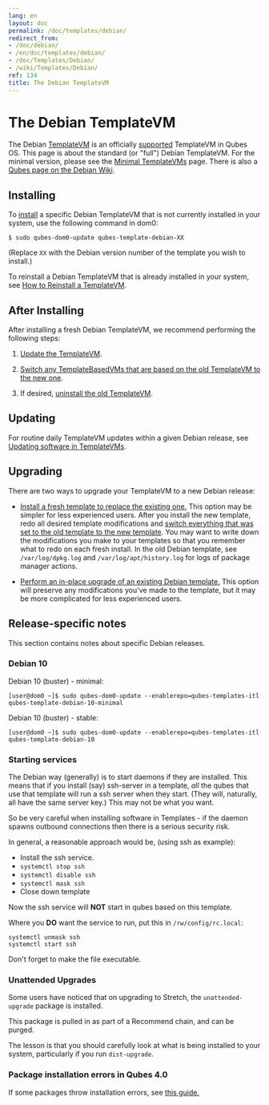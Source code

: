 ```yaml
---
lang: en
layout: doc
permalink: /doc/templates/debian/
redirect_from:
- /doc/debian/
- /en/doc/templates/debian/
- /doc/Templates/Debian/
- /wiki/Templates/Debian/
ref: 134
title: The Debian TemplateVM
---
```


# The Debian TemplateVM

The Debian [TemplateVM] is an officially [supported] TemplateVM in Qubes OS.
This page is about the standard (or "full") Debian TemplateVM.
For the minimal version, please see the [Minimal TemplateVMs] page.
There is also a [Qubes page on the Debian Wiki].


## Installing

To [install] a specific Debian TemplateVM that is not currently installed in your system, use the following command in dom0:

    $ sudo qubes-dom0-update qubes-template-debian-XX

   (Replace `XX` with the Debian version number of the template you wish to install.)

To reinstall a Debian TemplateVM that is already installed in your system, see [How to Reinstall a TemplateVM].


## After Installing

After installing a fresh Debian TemplateVM, we recommend performing the following steps:

1. [Update the TemplateVM].

2. [Switch any TemplateBasedVMs that are based on the old TemplateVM to the new one][switch].

3. If desired, [uninstall the old TemplateVM].


## Updating

For routine daily TemplateVM updates within a given Debian release, see [Updating software in TemplateVMs].


## Upgrading

There are two ways to upgrade your TemplateVM to a new Debian release:

 - [Install a fresh template to replace the existing one.](#installing) This option may be simpler for less experienced users. After you install the new template, redo all desired template modifications and [switch everything that was set to the old template to the new template][switch]. You may want to write down the modifications you make to your templates so that you remember what to redo on each fresh install. In the old Debian template, see `/var/log/dpkg.log` and `/var/log/apt/history.log` for logs of package manager actions.

 - [Perform an in-place upgrade of an existing Debian template.][Upgrading Debian TemplateVMs] This option will preserve any modifications you've made to the template, but it may be more complicated for less experienced users.


## Release-specific notes

This section contains notes about specific Debian releases.


### Debian 10

Debian 10 (buster) - minimal:

    [user@dom0 ~]$ sudo qubes-dom0-update --enablerepo=qubes-templates-itl qubes-template-debian-10-minimal

Debian 10 (buster) - stable:

    [user@dom0 ~]$ sudo qubes-dom0-update --enablerepo=qubes-templates-itl qubes-template-debian-10

### Starting services

The Debian way (generally) is to start daemons if they are installed.
This means that if you install (say) ssh-server in a template, *all* the qubes that use that template will run a ssh server when they start. (They will, naturally, all have the same server key.) This may not be what you want.

So be very careful when installing software in Templates - if the daemon spawns outbound connections then there is a serious security risk.

In general, a reasonable approach would be, (using ssh as example):
- Install the ssh service.
- `systemctl stop ssh`
- `systemctl disable ssh`
- `systemctl mask ssh`
- Close down template

Now the ssh service will **NOT** start in qubes based on this template.

Where you **DO** want the service to run, put this in `/rw/config/rc.local`:

    systemctl unmask ssh
    systemctl start ssh

Don't forget to make the file executable.


### Unattended Upgrades

Some users have noticed that on upgrading to Stretch, the `unattended-upgrade` package is installed.

This package is pulled in as part of a Recommend chain, and can be purged.

The lesson is that you should carefully look at what is being installed to your system, particularly if you run `dist-upgrade`. 


### Package installation errors in Qubes 4.0

If some packages throw installation errors, see [this guide.](/doc/vm-troubleshooting/#fixing-package-installation-errors)

[TemplateVM]: /doc/templates/
[Minimal TemplateVMs]: /doc/templates/minimal/
[Qubes page on the Debian Wiki]: https://wiki.debian.org/Qubes
[end-of-life]: https://wiki.debian.org/DebianReleases#Production_Releases
[supported]: /doc/supported-versions/#templatevms
[How to Reinstall a TemplateVM]: /doc/reinstall-template/
[Update the TemplateVM]: /doc/software-update-vm/
[switch]: /doc/templates/#switching
[uninstall the old TemplateVM]: /doc/templates/#uninstalling
[Updating software in TemplateVMs]: /doc/software-update-domu/#updating-software-in-templatevms
[Upgrading Debian TemplateVMs]: /doc/template/debian/upgrade/
[5149]: https://github.com/QubesOS/qubes-issues/issues/5149
[install]: /doc/templates/#installing
